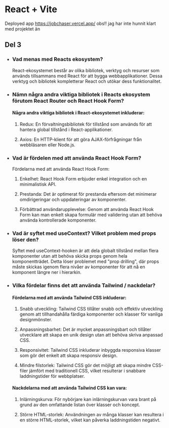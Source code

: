 # React + Vite

Deployed app https://jobchaser.vercel.app/ 
obs!! jag har inte hunnit klart med projektet än

## Del 3

- ### Vad menas med Reacts ekosystem? 

    React-ekosystemet består av olika bibliotek, verktyg och resurser som används tillsammans med React för att bygga webbapplikationer. Dessa verktyg och bibliotek kompletterar React och utökar dess funktionalitet.

- ### Nämn några andra viktiga bibliotek i Reacts ekosystem förutom React Router och React Hook Form?

    #### Några andra viktiga bibliotek i React-ekosystemet inkluderar:

    1. Redux: En förvaltningsbibliotek för tillstånd som används för att hantera global tillstånd i React-applikationer.

    2. Axios: En HTTP-klient för att göra AJAX-förfrågningar från webbläsaren eller Node.js.

- ### Vad är fördelen med att använda React Hook Form?
    
    Fördelarna med att använda React Hook Form:

    1. Enkelhet: React Hook Form erbjuder enkel integration och en minimalistisk API.

    2. Prestanda: Det är optimerat för prestanda eftersom det minimerar omdirigeringar och uppdateringar av komponenter.

    3. Förbättrad användarupplevelse: Genom att använda React Hook Form kan man enkelt skapa formulär med validering utan att behöva använda kontrollerade komponenter.

- ### Vad är syftet med useContext? Vilket problem med  props löser den?

    Syftet med useContext-hooken är att dela globalt tillstånd mellan flera komponenter utan att behöva skicka props genom hela komponentträdet. Detta löser problemet med "prop drilling", där props måste skickas igenom flera nivåer av komponenter för att nå en komponent längre ner i hierarkin.

- ### Vilka fördelar finns det att använda Tailwind / nackdelar?

    #### Fördelarna med att använda Tailwind CSS inkluderar:

    1. Snabb utveckling: Tailwind CSS tillåter snabb och effektiv utveckling genom att tillhandahålla färdiga komponenter och klasser för vanliga designmönster.

    2. Anpassningsbarhet: Det är mycket anpassningsbart och tillåter utvecklare att skapa en unik design utan att behöva skriva anpassad CSS.

    3. Responsivitet: Tailwind CSS inkluderar inbyggda responsiva klasser som gör det enkelt att skapa responsiv design.

    4. Mindre filstorlek: Tailwind CSS gör det möjligt att skapa mindre CSS-filer jämfört med traditionell CSS, vilket resulterar i snabbare laddningstider för webbplatser.

    #### Nackdelarna med att använda Tailwind CSS kan vara:

    1. Inlärningskurva: För nybörjare kan inlärningskurvan vara brant på grund av den omfattande listan över klasser och koncept.

    2. Större HTML-storlek: Användningen av många klasser kan resultera i en större HTML-storlek, vilket kan påverka laddningstiden negativt.



